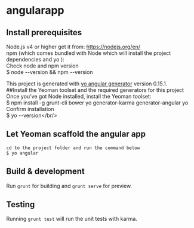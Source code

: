 # angularapp

## Install prerequisites
  Node.js v4 or higher get it from:  https://nodejs.org/en/<br/>
  npm (which comes bundled with Node which will install the project dependencies and yo ):<br/>
   Check node and npm version<br/>
   $ node --version && npm --version<br/>
   
This project is generated with [yo angular generator](https://github.com/yeoman/generator-angular)
version 0.15.1.<br/>
##Install the Yeoman toolset and the required generators for this project
  Once you’ve got Node installed, install the Yeoman toolset:<br/>
  $ npm install -g grunt-cli bower yo generator-karma generator-angular yo<br/>
  Confirm installation<br/>
  $ yo --version</br/>
  
## Let Yeoman scaffold the angular app
    cd to the project folder and run the command below
    $ yo angular

## Build & development

Run `grunt` for building and `grunt serve` for preview.

## Testing

Running `grunt test` will run the unit tests with karma.
